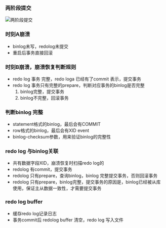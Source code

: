 ### 两阶段提交
![两阶段提交](http://image.heysq.com/wiki/mysql/两阶段提交.png)

### 时刻A崩溃
- binlog未写，redolog未提交
- 重启后事务直接回滚

### 时刻B崩溃，崩溃恢复判断规则
- redo log 事务 完整，redo loga 已经有了commit 表示，提交事务
- redo log 事务只有完整的prepare，判断对应事务的binlog是否完整
	1. binlog完整，提交事务
	2. binlog不完整，回滚事务

### 判断binlog 完整
- statement格式的binlog，最后会有COMMIT
- row格式的binlog，最后会有XID event
- binlog-checksum参数，用来验证binlog的完整性

### redo log 与binlog关联
- 共有数据字段XID，崩溃恢复时扫描redo log的
- redolog 有commit，提交事务
- redolog 只有prepare，查询binlog，binlog 完整提交事务，否则回滚事务
- redolog 只有prepare，binlog完整，提交事务的原因是，binlog已经被从库使用，保证主从数据一致性，才需要提交事务

### redo log buffer
- 缓存redo log记录日志
- 事务commit后 redolog buffer 清空，redo log 写入文件
